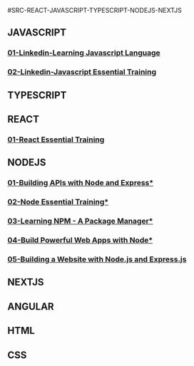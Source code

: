 #SRC-REACT-JAVASCRIPT-TYPESCRIPT-NODEJS-NEXTJS

## JAVASCRIPT

### [01-Linkedin-Learning Javascript Language](https://github.com/omeatai/src-AI-Software/blob/main/src-javascript-react-node-next/js/01-js-learning-js-lang.md)

### [02-Linkedin-Javascript Essential Training](https://github.com/omeatai/src-AI-Software/blob/main/src-javascript-react-node-next/js/02-js-ess-training.md)

## TYPESCRIPT

## REACT

### [01-React Essential Training](https://github.com/omeatai/src-AI-Software/blob/main/src-javascript-react-node-next/react/01-react-ess-training.md)

## NODEJS

### [01-Building APIs with Node and Express\*](https://github.com/omeatai/src-AI-Software/blob/main/src-javascript-react-node-next/node/01-Linkedin-APIs-with-Node-Express.md)

### [02-Node Essential Training\*](https://github.com/omeatai/src-AI-Software/blob/main/src-javascript-react-node-next/node/02-Node-Essential-Training.md)

### [03-Learning NPM - A Package Manager*](https://github.com/omeatai/src-AI-Software/blob/main/src-javascript-react-node-next/node/03-Learning_npm_package_manager.md)

### [04-Build Powerful Web Apps with Node*](https://github.com/omeatai/src-AI-Software/blob/main/src-javascript-react-node-next/node/04-Build_Powerful_Web_Apps_with_Node.md)

### [05-Building a Website with Node.js and Express.js](https://github.com/omeatai/src-AI-Software/blob/main/src-javascript-react-node-next/node/05-Building_a_Website_with_Node_and_Express.md)

## NEXTJS

## ANGULAR

## HTML

## CSS

